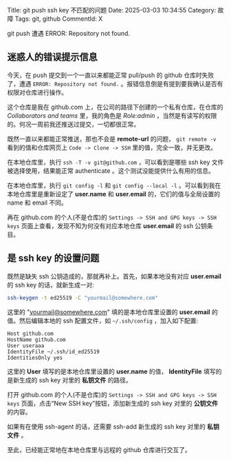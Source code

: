 Title: git push ssh key 不匹配的问题
Date: 2025-03-03 10:34:55
Category: 故障
Tags: git, github
CommentId: X

git push 遭遇 ERROR: Repository not found.

<!-- PELICAN_END_SUMMARY -->

## 迷惑人的错误提示信息

今天，在 push 提交到一个一直以来都能正常 pull/push 的 github 仓库时失败了，遭遇 `ERROR: Repository not found.` 。报错信息倒是有提到要我确认是否有权限对仓库进行操作。

这个仓库是我在 github.com 上，在公司的路径下创建的一个私有仓库，在仓库的 *Collaborators and teams* 里，我的角色是 *Role:admin* ，当然是有读写的权限的。何况一周前我还推送过提交，一切都很正常。

既然一直以来都能正常推送，那也不会是 **remote-url** 的问题， `git remote -v` 看到的值和仓库网页上 `Code -> Clone -> SSH` 里的值，完全一致，并无更改。

在本地仓库里，执行 `ssh -T -v git@github.com` ，可以看到是哪些 ssh key 文件被选择使用，结果能正常 authenticate 。这个测试没能提供什么有用的信息。

在本地仓库里，执行 `git config -l` 和 `git config --local -l` 。可以看到我在本地仓库里是重新设定了 **user.name** 和 **user.email** 的，它们的值与全局设置的 name 和 email 不同。

再在 github.com 的个人(不是仓库)的 `Settings -> SSH and GPG keys -> SSH keys` 页面上查看，发现不知为何没有对应本地仓库 **user.email** 的 ssh 公钥条目。


## 是 ssh key 的设置问题

既然是缺失 ssh 公钥造成的，那就再补上。首先，如果本地没有对应 **user.email** 的 ssh key 的话，就新生成一对:

```sh
ssh-keygen -t ed25519 -C "yourmail@somewhere.com"
```

这里的 "yourmail@somewhere.com" 填的是本地仓库里设置的 **user.email** 的值。然后编辑本地的 ssh 配置文件，如 `~/.ssh/config` ，加入如下配置:

```
Host github.com
HostName github.com
User useraaa
IdentityFile ~/.ssh/id_ed25519
IdentitiesOnly yes
```

这里的 **User** 填写的是本地仓库里设置的 **user.name** 的值， **IdentityFile** 填写的是新生成的 ssh key 对里的 **私钥文件** 的路径。

打开 github.com 的个人(不是仓库)的 `Settings -> SSH and GPG keys -> SSH keys` 页面，点击“New SSH key”按钮，添加新生成的 ssh key 对里的 **公钥文件** 的内容。

如果有在使用 ssh-agent 的话，还需要 ssh-add 新生成的 ssh key 对里的 **私钥文件** 。

至此，已经能正常地在本地仓库里与远程的 github 仓库进行交互了。

